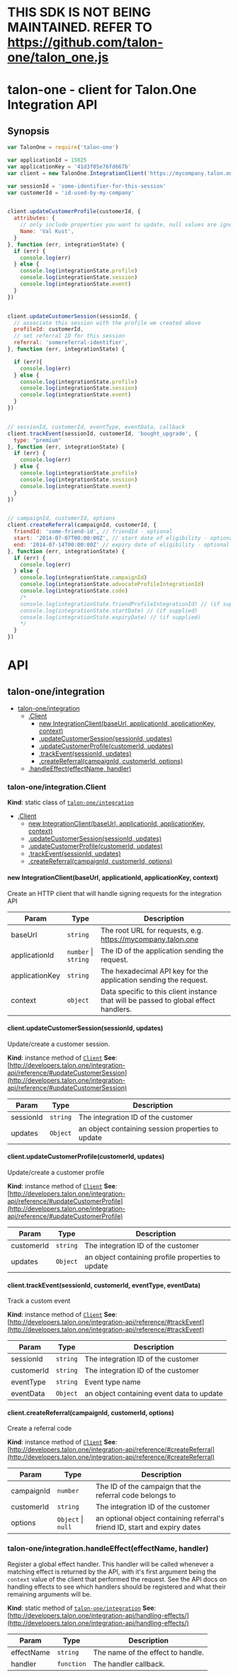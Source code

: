 # THIS SDK IS NOT BEING MAINTAINED. REFER TO https://github.com/talon-one/talon_one.js

# talon-one - client for Talon.One Integration API

## Synopsis

```javascript
var TalonOne = require('talon-one')

var applicationId = 15025
var applicationKey = '41d3f05e76fd667b'
var client = new TalonOne.IntegrationClient('https://mycompany.talon.one', applicationId, applicationKey)

var sessionId = 'some-identifier-for-this-session'
var customerId = 'id-used-by-my-company'


client.updateCustomerProfile(customerId, {
  attributes: {
    // only include properties you want to update, null values are ignored
    Name: 'Val Kust',
  }
}, function (err, integrationState) {
  if (err) {
    console.log(err)
  } else {
    console.log(integrationState.profile)
    console.log(integrationState.session)
    console.log(integrationState.event)
  }
})


client.updateCustomerSession(sessionId, {
  // associate this session with the profile we created above
  profileId: customerId,
  // set referral ID for this session
  referral: 'somereferral-identifier',
}, function (err, integrationState) {

  if (err){
    console.log(err)
  } else {
    console.log(integrationState.profile)
    console.log(integrationState.session)
    console.log(integrationState.event)
  }
})


// sessionId, customerId, eventType, eventData, callback
client.trackEvent(sessionId, customerId, 'bought_upgrade', {
  type: "premium"
}, function (err, integrationState) {
  if (err) {
    console.log(err)
  } else {
    console.log(integrationState.profile)
    console.log(integrationState.session)
    console.log(integrationState.event)
  }
})


// campaignId, customerId, options
client.createReferral(campaignId, customerId, {
  friendId: 'some-friend-id', // friendId - optional
  start: '2014-07-07T00:00:00Z', // start date of eligibility - optional
  end: '2014-07-14T00:00:00Z' // expiry date of eligibility - optional
}, function (err, integrationState) {
  if (err) {
    console.log(err)
  } else {
    console.log(integrationState.campaignId)
    console.log(integrationState.advocateProfileIntegrationId)
    console.log(integrationState.code)
    /*
    console.log(integrationState.friendProfileIntegrationId) // (if supplied)
    console.log(integrationState.startDate) // (if supplied)
    console.log(integrationState.expiryDate) // (if supplied)
    */
  }
})
```

# API

<a name="module_talon-one/integration"></a>

## talon-one/integration

* [talon-one/integration](#module_talon-one/integration)
    * [.Client](#module_talon-one/integration.Client)
        * [new IntegrationClient(baseUrl, applicationId, applicationKey, context)](#new_module_talon-one/integration.Client_new)
        * [.updateCustomerSession(sessionId, updates)](#module_talon-one/integration.Client+updateCustomerSession)
        * [.updateCustomerProfile(customerId, updates)](#module_talon-one/integration.Client+updateCustomerProfile)
        * [.trackEvent(sessionId, updates)](#module_talon-one/integration.Client+trackEvent)
        * [.createReferral(campaignId, customerId, options)](#module_talon-one/integration.Client+createReferral)
    * [.handleEffect(effectName, handler)](#module_talon-one/integration.handleEffect)

<a name="module_talon-one/integration.Client"></a>

### talon-one/integration.Client
**Kind**: static class of <code>[talon-one/integration](#module_talon-one/integration)</code>

* [.Client](#module_talon-one/integration.Client)
    * [new IntegrationClient(baseUrl, applicationId, applicationKey, context)](#new_module_talon-one/integration.Client_new)
    * [.updateCustomerSession(sessionId, updates)](#module_talon-one/integration.Client+updateCustomerSession)
    * [.updateCustomerProfile(customerId, updates)](#module_talon-one/integration.Client+updateCustomerProfile)
    * [.trackEvent(sessionId, updates)](#module_talon-one/integration.Client+trackEvent)
    * [.createReferral(campaignId, customerId, options)](#module_talon-one/integration.Client+createReferral)

<a name="new_module_talon-one/integration.Client_new"></a>

#### new IntegrationClient(baseUrl, applicationId, applicationKey, context)
Create an HTTP client that will handle signing requests for the integration API


| Param | Type | Description |
| --- | --- | --- |
| baseUrl | <code>string</code> | The root URL for requests, e.g. https://mycompany.talon.one |
| applicationId | <code>number</code> &#124; <code>string</code> | The ID of the application sending the request. |
| applicationKey | <code>string</code> | The hexadecimal API key for the application sending the request. |
| context | <code>object</code> | Data specific to this client instance that will be passed to global effect handlers. |

<a name="module_talon-one/integration.Client+updateCustomerSession"></a>

#### client.updateCustomerSession(sessionId, updates)
Update/create a customer session.

**Kind**: instance method of <code>[Client](#module_talon-one/integration.Client)</code>
**See**: [http://developers.talon.one/integration-api/reference/#updateCustomerSession](http://developers.talon.one/integration-api/reference/#updateCustomerSession)

| Param | Type | Description |
| --- | --- | --- |
| sessionId | <code>string</code> | The integration ID of the customer |
| updates | <code>Object</code> | an object containing session properties to update |

<a name="module_talon-one/integration.Client+updateCustomerProfile"></a>

#### client.updateCustomerProfile(customerId, updates)
Update/create a customer profile

**Kind**: instance method of <code>[Client](#module_talon-one/integration.Client)</code>
**See**: [http://developers.talon.one/integration-api/reference/#updateCustomerProfile](http://developers.talon.one/integration-api/reference/#updateCustomerProfile)

| Param | Type | Description |
| --- | --- | --- |
| customerId | <code>string</code> | The integration ID of the customer |
| updates | <code>Object</code> | an object containing profile properties to update |

<a name="module_talon-one/integration.Client+trackEvent"></a>

#### client.trackEvent(sessionId, customerId, eventType, eventData)
Track a custom event

**Kind**: instance method of <code>[Client](#module_talon-one/integration.Client)</code>
**See**: [http://developers.talon.one/integration-api/reference/#trackEvent](http://developers.talon.one/integration-api/reference/#trackEvent)

| Param | Type | Description |
| --- | --- | --- |
| sessionId | <code>string</code> | The integration ID of the customer |
| customerId | <code>string</code> | The integration ID of the customer |
| eventType | <code>string</code> | Event type name |
| eventData | <code>Object</code> | an object containing event data to update |

<a name="module_talon-one/integration.Client+createReferral"></a>

#### client.createReferral(campaignId, customerId, options)
Create a referral code

**Kind**: instance method of <code>[Client](#module_talon-one/integration.Client)</code>
**See**: [http://developers.talon.one/integration-api/reference/#createReferral](http://developers.talon.one/integration-api/reference/#createReferral)

| Param | Type | Description |
| --- | --- | --- |
| campaignId | <code>number</code> | The ID of the campaign that the referral code belongs to |
| customerId | <code>string</code> | The integration ID of the customer |
| options | <code>Object</code> &#124; <code>null</code> | an optional object containing referral's friend ID, start and expiry dates |

<a name="module_talon-one/integration.handleEffect"></a>

### talon-one/integration.handleEffect(effectName, handler)
Register a global effect handler. This handler will be called whenever a
matching effect is returned by the API, with it's first argument being the
`context` value of the client that performed the request. See the API docs on
handling effects to see which handlers should be registered and what their
remaining arguments will be.

**Kind**: static method of <code>[talon-one/integration](#module_talon-one/integration)</code>
**See**: [http://developers.talon.one/integration-api/handling-effects/](http://developers.talon.one/integration-api/handling-effects/)

| Param | Type | Description |
| --- | --- | --- |
| effectName | <code>string</code> | The name of the effect to handle. |
| handler | <code>function</code> | The handler callback. |

